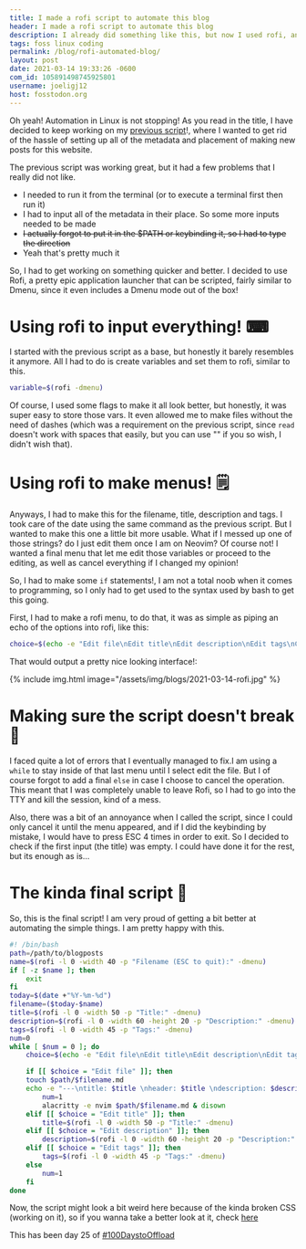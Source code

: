 ```yaml
---
title: I made a rofi script to automate this blog
header: I made a rofi script to automate this blog
description: I already did something like this, but now I used rofi, and its a lot more epic!"
tags: foss linux coding
permalink: /blog/rofi-automated-blog/
layout: post
date: 2021-03-14 19:33:26 -0600
com_id: 105891498745925801
username: joeligj12
host: fosstodon.org
--- 
```


Oh yeah! Automation in Linux is not stopping! As you read in the title, I have decided to keep working on my [previous script](/blog/making-a-script-to-blog)!, where I wanted to get rid of the hassle of setting up all of the metadata and placement of making new posts for this website.

The previous script was working great, but it had a few problems that I really did not like.
- I needed to run it from the terminal (or to execute a terminal first then run it)
- I had to input all of the metadata in their place. So some more inputs needed to be made
- ~~I actually forgot to put it in the $PATH or keybinding it, so I had to type the direction~~
- Yeah that's pretty much it

So, I had to get working on something quicker and better. I decided to use Rofi, a pretty epic application launcher that can be scripted, fairly similar to Dmenu, since it even includes a Dmenu mode out of the box!

# Using rofi to input everything! ⌨

I started with the previous script as a base, but honestly it barely resembles it anymore. All I had to do is create variables and set them to rofi, similar to this.

```bash
variable=$(rofi -dmenu) 
```

Of course, I used some flags to make it all look better, but honestly, it was super easy to store those vars. It even allowed me to make files without the need of dashes (which was a requirement on the previous script, since `read` doesn't work with spaces that easily, but you can use "" if you so wish, I didn't wish that).

# Using rofi to make menus! 🗒

Anyways, I had to make this for the filename, title, description and tags. I took care of the date using the same command as the previous script. But I wanted to make this one a little bit more usable. What if I messed up one of those strings? do I just edit them once I am on Neovim? Of course not! I wanted a final menu that let me edit those variables or proceed to the editing, as well as cancel everything if I changed my opinion!

So, I had to make some `if` statements!, I am not a total noob when it comes to programming, so I only had to get used to the syntax used by bash to get this going. 

First, I had to make a rofi menu, to do that, it was as simple as piping an echo of the options into rofi, like this:

```bash
choice=$(echo -e "Edit file\nEdit title\nEdit description\nEdit tags\nCancel" | rofi -p "Now?:" -dmenu)
```
That would output a pretty nice looking interface!:

{% include img.html image="/assets/img/blogs/2021-03-14-rofi.jpg" %}

# Making sure the script doesn't break 🔧

I faced quite a lot of errors that I eventually managed to fix.I am using a `while` to stay inside of that last menu until I select edit the file. But I of course forgot to add a final `else` in case I choose to cancel the operation. This meant that I was completely unable to leave Rofi, so I had to go into the TTY and kill the session, kind of a mess.

Also, there was a bit of an annoyance when I called the script, since I could only cancel it until the menu appeared, and if I did the keybinding by mistake, I would have to press ESC 4 times in order to exit. So I decided to check if the first input (the title) was empty. I could have done it for the rest, but its enough as is...

# The kinda final script 📜

So, this is the final script! I am very proud of getting a bit better at automating the simple things. I am pretty happy with this. 

```bash
#! /bin/bash 
path=/path/to/blogposts
name=$(rofi -l 0 -width 40 -p "Filename (ESC to quit):" -dmenu)
if [ -z $name ]; then
	exit
fi
today=$(date +"%Y-%m-%d")
filename=($today-$name)
title=$(rofi -l 0 -width 50 -p "Title:" -dmenu)
description=$(rofi -l 0 -width 60 -height 20 -p "Description:" -dmenu)
tags=$(rofi -l 0 -width 45 -p "Tags:" -dmenu)
num=0
while [ $num = 0 ]; do
	choice=$(echo -e "Edit file\nEdit title\nEdit description\nEdit tags\nCancel" | rofi -width 15 -l 5-p "Now?:" -dmenu)

	if [[ $choice = "Edit file" ]]; then
  	touch $path/$filename.md
  	echo -e "---\ntitle: $title \nheader: $title \ndescription: $description \ntags: $tags \npermalink: /blog/$name/ \nlayout: post \ndate: \"$today $(date +"%T") -0600\" \n--- ">> $path/$filename.md
		num=1
		alacritty -e nvim $path/$filename.md & disown
	elif [[ $choice = "Edit title" ]]; then
		title=$(rofi -l 0 -width 50 -p "Title:" -dmenu)
	elif [[ $choice = "Edit description" ]]; then
		description=$(rofi -l 0 -width 60 -height 20 -p "Description:" -dmenu)
	elif [[ $choice = "Edit tags" ]]; then 
		tags=$(rofi -l 0 -width 45 -p "Tags:" -dmenu)
	else
		num=1
	fi
done
```

Now, the script might look a bit weird here because of the kinda broken CSS (working on it), so if you wanna take a better look at it, check [here](https://gist.github.com/ChronoTriggered/7d0f360b38192af03221573586f12c69)

This has been day 25 of [#100DaystoOffload](https://100DaystoOffload.com)
